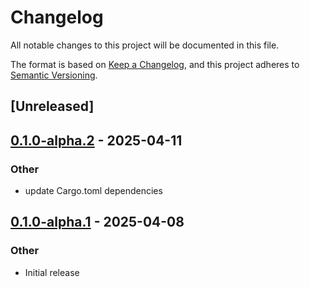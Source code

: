 # Changelog

All notable changes to this project will be documented in this file.

The format is based on [Keep a Changelog](https://keepachangelog.com/en/1.0.0/),
and this project adheres to [Semantic Versioning](https://semver.org/spec/v2.0.0.html).

## [Unreleased]

## [0.1.0-alpha.2](https://github.com/tangle-network/blueprint/compare/blueprint-client-tangle-v0.1.0-alpha.1...blueprint-client-tangle-v0.1.0-alpha.2) - 2025-04-11

### Other

- update Cargo.toml dependencies

## [0.1.0-alpha.1](https://github.com/tangle-network/blueprint/releases/tag/blueprint-client-tangle-v0.1.0-alpha.1) - 2025-04-08

### Other

- Initial release

